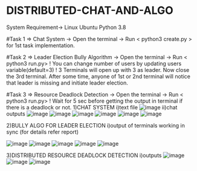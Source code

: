 # DISTRIBUTED-CHAT-AND-ALGO
System Requirement->
Linux Ubuntu 
Python 3.8

#Task 1 => Chat System
-> Open the terminal
-> Run < python3 create.py > for 1st task implementation.

#Task 2 => Leader Election Bully Algorithm
-> Open the terminal
-> Run < python3 run.py>
! You can change number of users by updating users variable(default=3)
! 3 Terminals will open up with 3 as leader. Now close the 3rd terminal. After some time, anyone of 1st or 2nd terminal will notice that leader is missing and initiate leader election.

#Task 3 => Resource Deadlock Detection
-> Open the terminal
-> Run < python3 run.py>
! Wait for 5 sec before getting the output in terminal if there is a deadlock or not.
1)CHAT SYSTEM
i)text file
![image](https://user-images.githubusercontent.com/53832122/183243152-443c0202-79a7-4ce8-85b1-f4d199af94d3.png)
ii)chat outputs
![image](https://user-images.githubusercontent.com/53832122/183243160-a90f9970-c2d9-4141-b18d-53156d90245c.png)
![image](https://user-images.githubusercontent.com/53832122/183243168-2298c086-5bc3-4213-bcc4-9f77ef773671.png)
![image](https://user-images.githubusercontent.com/53832122/183243172-e30d5386-11fd-4f6b-b335-f54ae6d1e86c.png)
![image](https://user-images.githubusercontent.com/53832122/183243177-96cd957a-1c7c-4488-8099-e614730e4ae9.png)
![image](https://user-images.githubusercontent.com/53832122/183243181-24abb24a-8435-45be-91de-595a4a1ceeb5.png)
![image](https://user-images.githubusercontent.com/53832122/183243184-ba49791a-45b7-4e20-8163-bcfd34a8a2c4.png)

2)BULLY ALGO FOR LEADER ELECTION
i)output of terminals working in sync (for details refer report)

![image](https://user-images.githubusercontent.com/53832122/183243188-b819ea32-bae9-4e1b-ade9-db407e65917a.png)
![image](https://user-images.githubusercontent.com/53832122/183243193-4a5ca06b-fcdf-4ee9-952d-d3e87d285a21.png)
![image](https://user-images.githubusercontent.com/53832122/183243199-da77ab0c-5425-45fa-ae83-f4ae5ea5be04.png)
![image](https://user-images.githubusercontent.com/53832122/183243206-438578d2-31a6-46dd-937d-c6690b046ae2.png)
![image](https://user-images.githubusercontent.com/53832122/183243215-dd0d2f14-f569-4ba8-b1e4-bfb13ba42295.png)

3)DISTRIBUTED RESOURCE DEADLOCK DETECTION
i)outputs
![image](https://user-images.githubusercontent.com/53832122/183243222-9d0637a6-1cef-4d26-99e6-e8a4bcb1f81f.png)
![image](https://user-images.githubusercontent.com/53832122/183243227-2513376e-6b49-4e40-80b6-f39de5c514a6.png)
![image](https://user-images.githubusercontent.com/53832122/183243232-63d6916f-aa07-4888-92a1-ce687374ceea.png)


